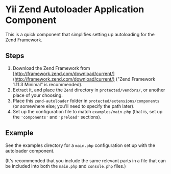 Yii Zend Autoloader Application Component
=========================================

This is a quick component that simplifies setting up autoloading for the Zend Framework.

Steps
-----

1. Download the Zend Framework from [http://framework.zend.com/download/current/](http://framework.zend.com/download/current/) ("Zend Framework 1.11.3 Minimal" is recommended).
2. Extract it, and place the `Zend` directory in `protected/vendors/`, or another place of your choosing.
3. Place this `zend-autoloader` folder in `protected/extensions/components` (or somewhere else; you'll need to specify the path later).
4. Set up the configuration file to match `examples/main.php` (that is, set up the `'components'` and `'preload'` sections).


Example
-------

See the examples directory for a `main.php` configuration set up with the autoloader component.

(It's recommended that you include the same relevant parts in a file that can be included into both the `main.php` and `console.php` files.)
